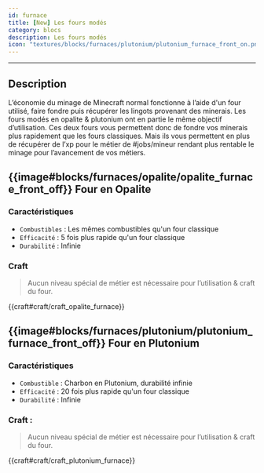 ```yaml
---
id: furnace
title: [New] Les fours modés
category: blocs
description: Les fours modés
icon: "textures/blocks/furnaces/plutonium/plutonium_furnace_front_on.png"
---
```

___
## Description  

L’économie du minage de Minecraft normal fonctionne à l’aide d'un four utilisé, faire fondre puis récupérer les lingots provenant des minerais. Les fours modés en opalite & plutonium ont en partie le même objectif d’utilisation. 
Ces deux fours vous permettent donc de fondre vos minerais plus rapidement que les fours classiques. 
Mais ils vous permettent en plus de récupérer de l’xp pour le métier de #jobs/mineur rendant plus rentable le minage pour l’avancement de vos métiers.

## {{image#blocks/furnaces/opalite/opalite_furnace_front_off}} Four en Opalite

### Caractéristiques

- ``Combustibles`` : Les mêmes combustibles qu'un four classique
- ``Efficacité`` : 5 fois plus rapide qu'un four classique
- ``Durabilité`` : Infinie 

### Craft  

> Aucun niveau spécial de métier est nécessaire pour l’utilisation & craft du four.  

{{craft#craft/craft_opalite_furnace}}

## {{image#blocks/furnaces/plutonium/plutonium_furnace_front_off}} Four en Plutonium

### Caractéristiques

- ``Combustible`` : Charbon en Plutonium, durabilité infinie
- ``Efficacité`` : 20 fois plus rapide qu'un four classique
- ``Durabilité`` : Infinie 

### Craft : 

> Aucun niveau spécial de métier est nécessaire pour l’utilisation & craft du four.  

{{craft#craft/craft_plutonium_furnace}}  
